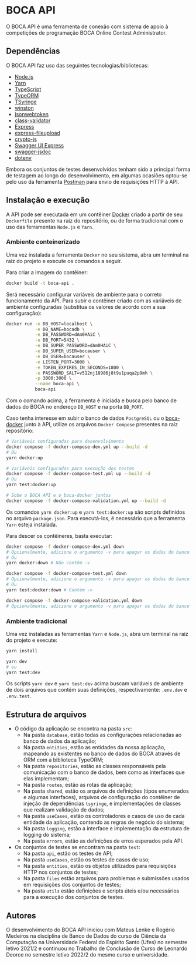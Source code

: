 # BOCA API

O BOCA API é uma ferramenta de conexão com sistema de apoio à competições de programação BOCA Online Contest Administrator.


## Dependências

O BOCA API faz uso das seguintes tecnologias/bibliotecas:

- [Node.js](https://nodejs.org/en/)
- [Yarn](https://yarnpkg.com/)
- [TypeScript](https://www.typescriptlang.org/)
- [TypeORM](https://typeorm.io/)
- [TSyringe](https://github.com/microsoft/tsyringe)
- [winston](https://github.com/winstonjs/winston)
- [jsonwebtoken](https://www.npmjs.com/package/jsonwebtoken)
- [class-validator](https://github.com/typestack/class-validator)
- [Express](https://expressjs.com/)
- [express-fileupload](https://www.npmjs.com/package/express-fileupload)
- [crypto-js](https://www.npmjs.com/package/crypto-js)
- [Swagger UI Express](https://www.npmjs.com/package/swagger-ui-express)
- [swagger-jsdoc](https://www.npmjs.com/package/swagger-jsdoc)
- [dotenv](https://www.npmjs.com/package/dotenv)

Embora os conjuntos de testes desenvolvidos tenham sido a principal forma de testagem ao longo do desenvolvimento, em algumas ocasiões optou-se pelo uso da ferramenta [Postman](https://www.postman.com/) para envio de requisições HTTP à API.


## Instalação e execução

A API pode ser executada em um contêiner [Docker](https://www.docker.com/) criado a partir de seu `Dockerfile` presente na raiz do repositório, ou de forma tradicional com o uso das ferramentas `Node.js` e `Yarn`.


### Ambiente conteinerizado

Uma vez instalada a ferramenta `Docker` no seu sistema, abra um terminal na raiz do projeto e execute os comandos a seguir.

Para criar a imagem do contêiner:

```sh
docker build -t boca-api .
```

Será necessário configurar variáveis de ambiente para o correto funcionamento da API. Para subir o contêiner criado com as variáveis de ambiente configuradas (substitua os valores de acordo com a sua configuração):

```sh
docker run -e DB_HOST=localhost \
           -e DB_NAME=bocadb \
           -e DB_PASSWORD=dAm0HAiC \
           -e DB_PORT=5432 \
           -e DB_SUPER_PASSWORD=dAm0HAiC \
           -e DB_SUPER_USER=bocauser \
           -e DB_USER=bocauser \
           -e LISTEN_PORT=3000 \
           -e TOKEN_EXPIRES_IN_SECONDS=1800 \
           -e PASSWORD_SALT=v512nj18986j8t9u1puqa2p9mh \
           -p 3000:3000 \
           --name boca-api \
           boca-api
```

Com o comando acima, a ferramenta é iniciada e busca pelo banco de dados do BOCA no endereço `DB_HOST` e na porta `DB_PORT`.

Caso tenha interesse em subir o banco de dados `PostgreSQL` ou o [boca-docker](https://github.com/joaofazolo/boca-docker) junto à API, utilize os arquivos `Docker Compose` presentes na raiz repositório:

```sh
# Variáveis configuradas para desenvolvimento
docker compose -f docker-compose-dev.yml up --build -d
# Ou
yarn docker:up

# Variáveis configuradas para execução dos testes
docker compose -f docker-compose-test.yml up --build -d
# Ou
yarn test:docker:up

# Sobe o BOCA API e o boca-docker juntos
docker compose -f docker-compose-validation.yml up --build -d
```

Os comandos `yarn docker:up` e `yarn test:docker:up` são scripts definidos no arquivo `package.json`. Para executá-los, é necessário que a ferramenta `Yarn` esteja instalada.

Para descer os contêineres, basta executar:
```sh
docker compose -f docker-compose-dev.yml down
# Opcionalmente, adicione o argumento -v para apagar os dados do banco
# Ou
yarn docker:down # Não contém -v

docker compose -f docker-compose-test.yml down
# Opcionalmente, adicione o argumento -v para apagar os dados do banco
# Ou
yarn test:docker:down # Contém -v

docker compose -f docker-compose-validation.yml down
# Opcionalmente, adicione o argumento -v para apagar os dados do banco
```


### Ambiente tradicional

Uma vez instaladas as ferramentas `Yarn` e `Node.js`, abra um terminal na raiz do projeto e execute:

```sh
yarn install

yarn dev
# ou
yarn test:dev
```

Os scripts `yarn dev` e `yarn test:dev` acima buscam variáveis de ambiente de dois arquivos que contém suas definições, respectivamente: `.env.dev` e `.env.test`.


## Estrutura de arquivos

- O código da aplicação se encontra na pasta `src`:
  - Na pasta `database`, estão todas as configurações relacionadas ao banco de dados da aplicação;
  - Na pasta `entities`, estão as entidades da nossa aplicação, mapeando as existentes no banco de dados do BOCA através de ORM com a biblioteca TypeORM;
  - Na pasta `repositories`, estão as classes responsáveis pela comunicação com o banco de dados, bem como as interfaces que elas implementam;
  - Na pasta `routes`, estão as rotas da aplicação;
  - Na pasta `shared`, estão os arquivos de definições (tipos enumerados e algumas interfaces), arquivos de configuração do contêiner de injeção de dependências `tsyringe`, e implementações de classes que realizam validação de dados;
  - Na pasta `useCases`, estão os controladores e casos de uso de cada entidade da aplicação, contendo as regras de negócio do sistema;
  - Na pasta `logging`, estão a interface e implementação da estrutura de logging do sistema;
  - Na pasta `errors`, estão as definições de erros esperados pela API.
- Os conjuntos de testes se encontram na pasta `test`:
  - Na pasta `api`, estão os testes de API;
  - Na pasta `useCases`, estão os testes de casos de uso;
  - Na pasta `entities`, estão os objetos utilizados para requisições HTTP nos conjuntos de testes;
  - Na pasta `files` estão arquivos para problemas e submissões usados em requisições dos conjuntos de testes;
  - Na pasta `utils` estão definições e scripts úteis e/ou necessários para a execução dos conjuntos de testes.


## Autores

O desenvolvimento do BOCA API iniciou com Mateus Lenke e Rogério Medeiros na disciplina de Banco de Dados do curso de Ciência da Computação na Universidade Federal do Espírito Santo (Ufes) no semestre letivo 2021/2 e continuou no Trabalho de Conclusão de Curso de Leonardo Deorce no semestre letivo 2022/2 do mesmo curso e universidade.
